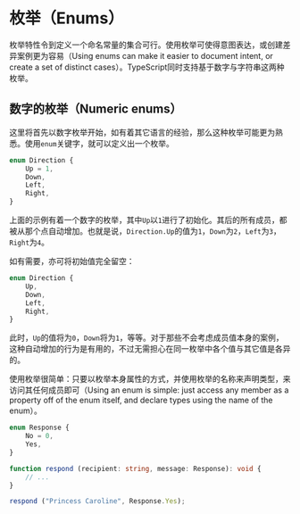 # 枚举（Enums）

枚举特性令到定义一个命名常量的集合可行。使用枚举可使得意图表达，或创建差异案例更为容易（Using enums can make it easier to document intent, or create a set of distinct cases）。TypeScript同时支持基于数字与字符串这两种枚举。

## 数字的枚举（Numeric enums）

这里将首先以数字枚举开始，如有着其它语言的经验，那么这种枚举可能更为熟悉。使用`enum`关键字，就可以定义出一个枚举。

```typescript
enum Direction {
    Up = 1,
    Down,
    Left,
    Right,
}
```

上面的示例有着一个数字的枚举，其中`Up`以`1`进行了初始化。其后的所有成员，都被从那个点自动增加。也就是说，`Direction.Up`的值为`1`，`Down`为`2`，`Left`为`3`，`Right`为`4`。

如有需要，亦可将初始值完全留空：

```typescript
enum Direction {
    Up,
    Down,
    Left,
    Right,
}
```

此时，`Up`的值将为`0`，`Down`将为`1`，等等。对于那些不会考虑成员值本身的案例，这种自动增加的行为是有用的，不过无需担心在同一枚举中各个值与其它值是各异的。

使用枚举很简单：只要以枚举本身属性的方式，并使用枚举的名称来声明类型，来访问其任何成员即可（Using an enum is simple: just access any member as a property off of the enum itself, and declare types using the name of the enum）。

```typescript
enum Response {
    No = 0,
    Yes,
}

function respond (recipient: string, message: Response): void {
    // ...
}

respond ("Princess Caroline", Response.Yes);
```


